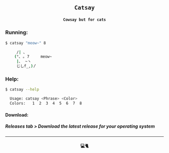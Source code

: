 <h2 align="center"> 

    Catsay
</h2>

<h4 align="center">    

    Cowsay but for cats
</h4>


### Running:

```bash
$ catsay "meow~" 8

     /| ､      
    (°､ ｡ 7     meow~
     |､  ~ヽ   
     じしf_,)〳

```
### Help:
```bash
$ catsay --help

  Usage: catsay <Phrase> <Color>
  Colors:   1  2  3  4  5  6  7  8 

```
#### Download:
##### Releases tab > Download the latest release for your operating system
---
<h4 align="center">💻🐈</h4>
